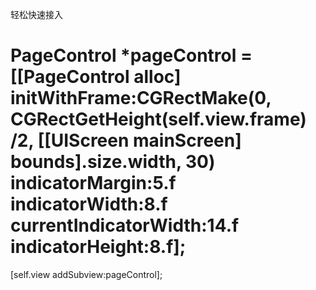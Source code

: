 轻松快速接入

#  PageControl *pageControl = [[PageControl alloc] initWithFrame:CGRectMake(0, CGRectGetHeight(self.view.frame) /2, [[UIScreen mainScreen] bounds].size.width, 30) indicatorMargin:5.f indicatorWidth:8.f currentIndicatorWidth:14.f indicatorHeight:8.f];
 [self.view addSubview:pageControl];
 
 
